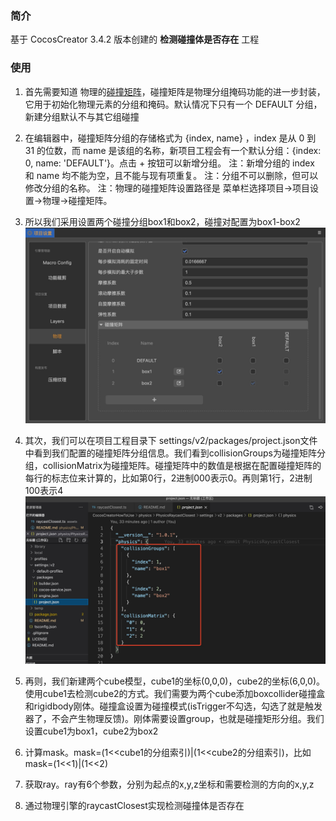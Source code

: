 ### 简介

基于 CocosCreator 3.4.2 版本创建的 **检测碰撞体是否存在** 工程

### 使用
1. 首先需要知道 物理的[碰撞矩阵](https://docs.cocos.com/creator/3.0/manual/zh/editor/project/physics-configs.html?h=%E7%A2%B0%E6%92%9E%E7%9F%A9%E9%98%B5)，碰撞矩阵是物理分组掩码功能的进一步封装，它用于初始化物理元素的分组和掩码。默认情况下只有一个 DEFAULT 分组，新建分组默认不与其它组碰撞

2. 在编辑器中，碰撞矩阵分组的存储格式为 {index, name} ，index 是从 0 到 31 的位数，而 name 是该组的名称，新项目工程会有一个默认分组：{index: 0, name: 'DEFAULT'}。点击 + 按钮可以新增分组。
    注：新增分组的 index 和 name 均不能为空，且不能与现有项重复。
    注：分组不可以删除，但可以修改分组的名称。
    注：物理的碰撞矩阵设置路径是 菜单栏选择项目->项目设置->物理->碰撞矩阵。

3. 所以我们采用设置两个碰撞分组box1和box2，碰撞对配置为box1-box2
![image](../../image/202203/2022030411.jpg)

4. 其次，我们可以在项目工程目录下 settings/v2/packages/project.json文件中看到我们配置的碰撞矩阵分组信息。我们看到collisionGroups为碰撞矩阵分组，collisionMatrix为碰撞矩阵。碰撞矩阵中的数值是根据在配置碰撞矩阵的每行的标志位来计算的，比如第0行，2进制000表示0。再则第1行，2进制100表示4
![image](../../image/202203/2022030412.jpg)

5. 再则，我们新建两个cube模型，cube1的坐标(0,0,0)，cube2的坐标(6,0,0)。使用cube1去检测cube2的方式。我们需要为两个cube添加boxcollider碰撞盒和rigidbody刚体。碰撞盒设置为碰撞模式(isTrigger不勾选，勾选了就是触发器了，不会产生物理反馈)。刚体需要设置group，也就是碰撞矩形分组。我们设置cube1为box1，cube2为box2

6. 计算mask。mask=(1<<cube1的分组索引)|(1<<cube2的分组索引)，比如 mask=(1<<1)|(1<<2)

7. 获取ray。ray有6个参数，分别为起点的x,y,z坐标和需要检测的方向的x,y,z

8. 通过物理引擎的raycastClosest实现检测碰撞体是否存在